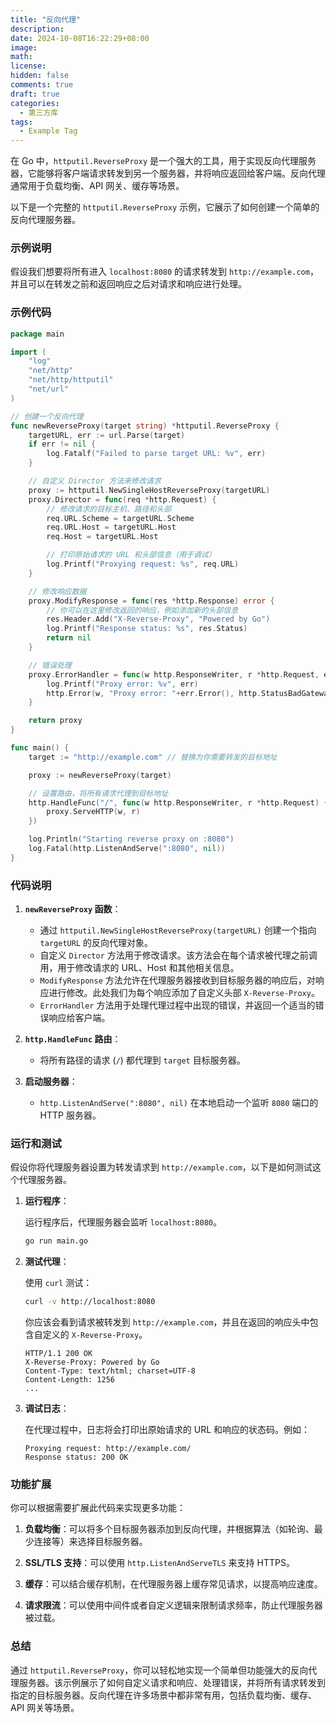 ```yaml
---
title: "反向代理"
description: 
date: 2024-10-08T16:22:29+08:00
image: 
math: 
license: 
hidden: false
comments: true
draft: true
categories:
  - 第三方库
tags:
  - Example Tag
---
```


在 Go 中，`httputil.ReverseProxy` 是一个强大的工具，用于实现反向代理服务器，它能够将客户端请求转发到另一个服务器，并将响应返回给客户端。反向代理通常用于负载均衡、API 网关、缓存等场景。

以下是一个完整的 `httputil.ReverseProxy` 示例，它展示了如何创建一个简单的反向代理服务器。

### 示例说明

假设我们想要将所有进入 `localhost:8080` 的请求转发到 `http://example.com`，并且可以在转发之前和返回响应之后对请求和响应进行处理。

### 示例代码

```go
package main

import (
	"log"
	"net/http"
	"net/http/httputil"
	"net/url"
)

// 创建一个反向代理
func newReverseProxy(target string) *httputil.ReverseProxy {
	targetURL, err := url.Parse(target)
	if err != nil {
		log.Fatalf("Failed to parse target URL: %v", err)
	}

	// 自定义 Director 方法来修改请求
	proxy := httputil.NewSingleHostReverseProxy(targetURL)
	proxy.Director = func(req *http.Request) {
		// 修改请求的目标主机、路径和头部
		req.URL.Scheme = targetURL.Scheme
		req.URL.Host = targetURL.Host
		req.Host = targetURL.Host

		// 打印原始请求的 URL 和头部信息（用于调试）
		log.Printf("Proxying request: %s", req.URL)
	}

	// 修改响应数据
	proxy.ModifyResponse = func(res *http.Response) error {
		// 你可以在这里修改返回的响应，例如添加新的头部信息
		res.Header.Add("X-Reverse-Proxy", "Powered by Go")
		log.Printf("Response status: %s", res.Status)
		return nil
	}

	// 错误处理
	proxy.ErrorHandler = func(w http.ResponseWriter, r *http.Request, err error) {
		log.Printf("Proxy error: %v", err)
		http.Error(w, "Proxy error: "+err.Error(), http.StatusBadGateway)
	}

	return proxy
}

func main() {
	target := "http://example.com" // 替换为你需要转发的目标地址

	proxy := newReverseProxy(target)

	// 设置路由，将所有请求代理到目标地址
	http.HandleFunc("/", func(w http.ResponseWriter, r *http.Request) {
		proxy.ServeHTTP(w, r)
	})

	log.Println("Starting reverse proxy on :8080")
	log.Fatal(http.ListenAndServe(":8080", nil))
}
```

### 代码说明

1. **`newReverseProxy` 函数**：
    - 通过 `httputil.NewSingleHostReverseProxy(targetURL)` 创建一个指向 `targetURL` 的反向代理对象。
    - 自定义 `Director` 方法用于修改请求。该方法会在每个请求被代理之前调用，用于修改请求的 URL、Host 和其他相关信息。
    - `ModifyResponse` 方法允许在代理服务器接收到目标服务器的响应后，对响应进行修改。此处我们为每个响应添加了自定义头部 `X-Reverse-Proxy`。
    - `ErrorHandler` 方法用于处理代理过程中出现的错误，并返回一个适当的错误响应给客户端。

2. **`http.HandleFunc` 路由**：
    - 将所有路径的请求 (`/`) 都代理到 `target` 目标服务器。

3. **启动服务器**：
    - `http.ListenAndServe(":8080", nil)` 在本地启动一个监听 `8080` 端口的 HTTP 服务器。

### 运行和测试

假设你将代理服务器设置为转发请求到 `http://example.com`，以下是如何测试这个代理服务器。

1. **运行程序**：

   运行程序后，代理服务器会监听 `localhost:8080`。

   ```bash
   go run main.go
   ```

2. **测试代理**：

   使用 `curl` 测试：

   ```bash
   curl -v http://localhost:8080
   ```

   你应该会看到请求被转发到 `http://example.com`，并且在返回的响应头中包含自定义的 `X-Reverse-Proxy`。

   ```text
   HTTP/1.1 200 OK
   X-Reverse-Proxy: Powered by Go
   Content-Type: text/html; charset=UTF-8
   Content-Length: 1256
   ...
   ```

3. **调试日志**：

   在代理过程中，日志将会打印出原始请求的 URL 和响应的状态码。例如：

   ```text
   Proxying request: http://example.com/
   Response status: 200 OK
   ```

### 功能扩展

你可以根据需要扩展此代码来实现更多功能：

1. **负载均衡**：可以将多个目标服务器添加到反向代理，并根据算法（如轮询、最少连接等）来选择目标服务器。

2. **SSL/TLS 支持**：可以使用 `http.ListenAndServeTLS` 来支持 HTTPS。

3. **缓存**：可以结合缓存机制，在代理服务器上缓存常见请求，以提高响应速度。

4. **请求限流**：可以使用中间件或者自定义逻辑来限制请求频率，防止代理服务器被过载。

### 总结

通过 `httputil.ReverseProxy`，你可以轻松地实现一个简单但功能强大的反向代理服务器。该示例展示了如何自定义请求和响应、处理错误，并将所有请求转发到指定的目标服务器。反向代理在许多场景中都非常有用，包括负载均衡、缓存、API 网关等场景。